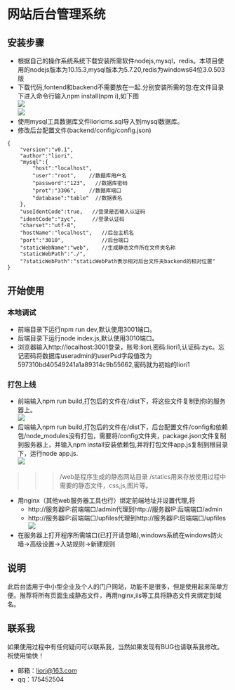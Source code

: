 # 网站后台管理系统
## 安装步骤
* 根据自己的操作系统系统下载安装所需软件nodejs,mysql，redis。本项目使用的nodejs版本为10.15.3,mysql版本为5.7.20,redis为windows64位3.0.503版<br>
* 下载代码,fontend和backend不需要放在一起.分别安装所需的包:在文件目录下进入命令行输入npm install(npm i),如下图<br>
![](http://125.65.109.138:3012/static/otherimg/01.png)<br>
![](http://125.65.109.138:3012/static/otherimg/02.png)
* 使用mysql工具数据库文件lioricms.sql导入到mysql数据库。
* 修改后台配置文件(backend/config/config.json)
```
{
    "version":"v0.1",
    "author":"liori",
    "mysql":{
        "host":"localhost",
        "user":"root",    //数据库用户名
        "password":"123",   //数据库密码
        "prot":"3306",    //数据库端口
        "database":"table"  //数据表名
    },
    "useIdentCode":true,   //登录是否输入认证码
    "identCode":"zyc",     //登录认证码
    "charset":"utf-8",
    "hostName":"localhost",   //后台主机名
    "port":"3010",            //后台端口
    "staticWebName":"web",    //生成静态文件所在文件夹名称
    "staticWebPath":"./",
    "?staticWebPath":"staticWebPath表示相对后台文件夹backend的相对位置"
}
```
## 开始使用
### 本地调试
* 前端目录下运行npm run dev,默认使用3001端口。
* 后端目录下运行node index.js,默认使用3010端口。
* 浏览器输入http://localhost:3001登录，账号:liori,密码:liori1,认证码:zyc。忘记密码将数据库useradmin的userPsd字段值改为597310bd40549241a1a89314c9b55662,密码就为初始的liori1
### 打包上线
* 前端输入npm run build,打包后的文件在/dist下，将这些文件复制到你的服务器上。<br>
![](http://125.65.109.138:3012/static/otherimg/04.png)
* 后端输入npm run build,打包后的文件在/dist下，后台配置文件/config和依赖包/node_modules没有打包，需要将/config文件夹，package.json文件复制到服务器上，并输入npm install安装依赖包,并将打包文件app.js复制到根目录下，运行node app.js.<br>
![](http://125.65.109.138:3012/static/otherimg/05.png)
>>> /web是程序生成的静态网站目录 /statics用来存放使用过程中需要的静态文件，css,js,图片等。
* 用nginx（其他web服务器工具也行）绑定前端地址并设置代理,将
    * http://服务器IP:前端端口/admin代理到http://服务器IP:后端端口/admin<br>
    * http://服务器IP:前端端口/upfiles代理到http://服务器IP:后端端口/upfiles<br>
![](http://125.65.109.138:3012/static/otherimg/03.png)
* 在服务器上打开程序所需端口(已打开请忽略),windows系统在windows防火墙->高级设置->入站规则->新建规则
## 说明
此后台适用于中小型企业及个人的门户网站，功能不是很多，但是使用起来简单方便。推荐将所有页面生成静态文件，再用nginx,iis等工具将静态文件夹绑定到域名。
## 联系我
如果使用过程中有任何疑问可以联系我，当然如果发现有BUG也请联系我修改。
祝使用愉快！
* 邮箱：liori@163.com
* qq：175452504

